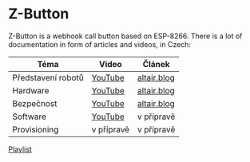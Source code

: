 # Z-Button

Z-Button is a webhook call button based on ESP-8266. There is a lot of documentation in form of articles and videos, in Czech:

Téma               | Video                                   | Článek
-------------------|-----------------------------------------|----------------------------------------------------------
Představení robotů | [YouTube](https://youtu.be/oihLfHliR5g) | [altair.blog](https://www.altair.blog/2021/11/robodepo-1)
Hardware           | [YouTube](https://youtu.be/7rJuuVYUSQE) | [altair.blog](https://www.altair.blog/2021/11/robodepo-2)
Bezpečnost         | [YouTube](https://youtu.be/FWUkR0MhXIA) | [altair.blog](https://www.altair.blog/2021/12/robodepo-3)
Software           | [YouTube](https://youtu.be/LVl0ZO_oYcM) | v přípravě
Provisioning       | v přípravě                              | v přípravě

[Playlist](https://www.youtube.com/playlist?list=PLFZurxJN0pMagr8wZjEA2EQ0GOWpA6XIo)
